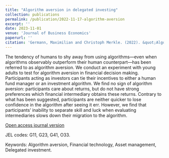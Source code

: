 ```yaml
---
title: "Algorithm aversion in delegated investing"
collection: publications
permalink: /publication/2022-11-17-algorithm-aversion
excerpt: ''
date: 2023-11-01
venue: 'Journal of Business Economics'
paperurl: ''
citation: 'Germann, Maximilian and Christoph Merkle. (2022). &quot;Algorithm aversion in delegated investing.&quot; <i>Journal of Business Economics</i>, 93, 1691-1727.'
---
```

The tendency of humans to shy away from using algorithms—even when algorithms observably outperform their human counterpart—has been referred to as algorithm aversion. We conduct an experiment with young adults to test for algorithm aversion in financial decision making. Participants acting as investors can tie their incentives to either a human fund manager or an investment algorithm. We find no sign of algorithm aversion: participants care about returns, but do not have strong preferences which financial intermediary obtains these returns. Contrary to what has been suggested, participants are neither quicker to lose confidence in the algorithm after seeing it err. However, we find that participants’ inability to separate skill and luck when evaluating intermediaries slows down their migration to the algorithm.

[Open access journal version](https://link.springer.com/article/10.1007/s11573-022-01121-9)

JEL codes: G11, G23, G41, O33.

Keywords: Algorithm aversion, Financial technology, Asset management, Delegated investment.
